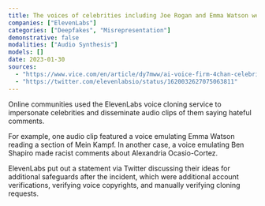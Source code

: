 ```yaml
---
title: The voices of celebrities including Joe Rogan and Emma Watson were impersonated to generate racist, transphobic, and violent comments
companies: ["ElevenLabs"]
categories: ["Deepfakes", "Misrepresentation"]
demonstrative: false
modalities: ["Audio Synthesis"]
models: []
date: 2023-01-30
sources:
  - "https://www.vice.com/en/article/dy7mww/ai-voice-firm-4chan-celebrity-voices-emma-watson-joe-rogan-elevenlabs"
  - "https://twitter.com/elevenlabsio/status/1620032627075063811"
---
```


Online communities used the ElevenLabs voice cloning service to impersonate celebrities and disseminate audio clips of them saying hateful comments.

For example, one audio clip featured a voice emulating Emma Watson reading a section of Mein Kampf. In another case, a voice emulating Ben Shapiro made racist comments about Alexandria Ocasio-Cortez.

ElevenLabs put out a statement via Twitter discussing their ideas for additional safeguards after the incident, which were additional account verifications, verifying voice copyrights, and manually verifying cloning requests.
